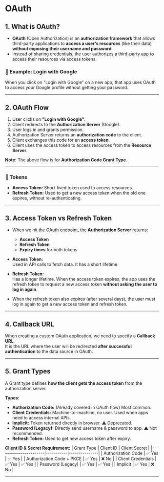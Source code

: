 # OAuth

## 1. What is OAuth?

- **OAuth** (Open Authorization) is an **authorization framework** that allows third-party applications to **access a user's resources** (like their data) **without exposing their username and password**.  
- Instead of sharing credentials, the user authorizes a third-party app to access their resources via access tokens.

### 🔹 Example: Login with Google
When you click on "Login with Google" on a new app, that app uses OAuth to access your Google profile without getting your password.

---

## 2. OAuth Flow

1. User clicks on **"Login with Google"**.  
2. Client redirects to the **Authorization Server** (Google).  
3. User logs in and grants permission.  
4. Authorization Server returns an **authorization code** to the client.  
5. Client exchanges this code for an **access token**.  
6. Client uses the access token to access resources from the **Resource Server**.

**Note:** The above flow is for **Authorization Code Grant Type**.

---

### 🔹 Tokens

- **Access Token:** Short-lived token used to access resources.  
- **Refresh Token:** Used to get a new access token when the old one expires, without re-authenticating.

---

## 3. Access Token vs Refresh Token

- When we hit the OAuth endpoint, the **Authorization Server** returns:
  - **Access Token**  
  - **Refresh Token**  
  - **Expiry times** for both tokens  

- **Access Token:**  
  Used in API calls to fetch data. It has a short lifetime.  

- **Refresh Token:**  
  Has a longer lifetime. When the access token expires, the app uses the refresh token to request a new access token **without asking the user to log in again**.  

- When the refresh token also expires (after several days), the user must log in again to get a new access token and refresh token.

---

## 4. Callback URL

When creating a custom OAuth application, we need to specify a **Callback URL**.  
It is the URL where the user will be redirected **after successful authentication** to the data source in OAuth.

---

## 5. Grant Types

A Grant type defines **how the client gets the access token** from the authorization server.

**Types:**
- **Authorization Code:** (Already covered in OAuth flow) Most common.
- **Client Credentials:** Machine-to-machine, no user. Used when apps need to access internal APIs.
- **Implicit:** Token returned directly in browser. ⚠️ Deprecated.
- **Password (Legacy):** Directly send username & password to app. ⚠️ Not recommended.
- **Refresh Token:** Used to get new access token after expiry.

**Client ID & Secret Requirement:**
| Grant Type              | Client ID | Client Secret |
|-----------------------|-----------|---------------|
| Authorization Code    | ✅ Yes    | ✅ Yes |
| Authorization Code + PKCE | ✅ Yes | ❌ No |
| Client Credentials    | ✅ Yes    | ✅ Yes |
| Password (Legacy)     | ✅ Yes    | ✅ Yes |
| Implicit              | ✅ Yes    | ❌ No |

---
